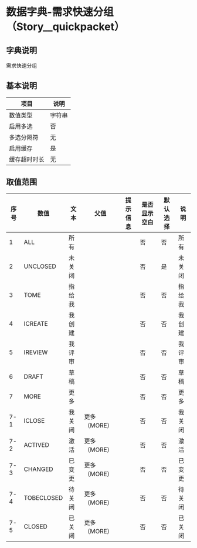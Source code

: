 # 数据字典-需求快速分组（Story__quickpacket）
## 字典说明
需求快速分组

## 基本说明
| 项目 | 说明 |
| -- | -- |
| 数值类型 | 字符串 |
| 启用多选 | 否 |
| 多选分隔符 | 无 |
| 启用缓存 | 是 |
| 缓存超时时长 | 无 |

## 取值范围
| 序号 | 数值 | 文本 | 父值 | 提示信息 | 是否显示空白 | 默认选择 | 说明 |
| -- | -- | -- | -- | -- | -- | -- | -- |
| 1 | ALL | 所有 |  |  | 否 | 否 | 所有 |
| 2 | UNCLOSED | 未关闭 |  |  | 否 | 是 | 未关闭 |
| 3 | TOME | 指给我 |  |  | 否 | 否 | 指给我 |
| 4 | ICREATE | 我创建 |  |  | 否 | 否 | 我创建 |
| 5 | IREVIEW | 我评审 |  |  | 否 | 否 | 我评审 |
| 6 | DRAFT | 草稿 |  |  | 否 | 否 | 草稿 |
| 7 | MORE | 更多 |  |  | 否 | 否 | 更多 |
| 7-1 | ICLOSE | 我关闭 | 更多（MORE） |  | 否 | 否 | 我关闭 |
| 7-2 | ACTIVED | 激活 | 更多（MORE） |  | 否 | 否 | 激活 |
| 7-3 | CHANGED | 已变更 | 更多（MORE） |  | 否 | 否 | 已变更 |
| 7-4 | TOBECLOSED | 待关闭 | 更多（MORE） |  | 否 | 否 | 待关闭 |
| 7-5 | CLOSED | 已关闭 | 更多（MORE） |  | 否 | 否 | 已关闭 |


